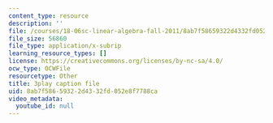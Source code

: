 ```yaml
---
content_type: resource
description: ''
file: /courses/18-06sc-linear-algebra-fall-2011/8ab7f58659322d4332fd052e8f7788ca_HgC1l_6ySkc.srt
file_size: 56860
file_type: application/x-subrip
learning_resource_types: []
license: https://creativecommons.org/licenses/by-nc-sa/4.0/
ocw_type: OCWFile
resourcetype: Other
title: 3play caption file
uid: 8ab7f586-5932-2d43-32fd-052e8f7788ca
video_metadata:
  youtube_id: null
---
```

